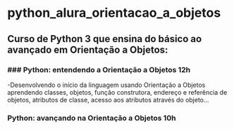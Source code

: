 # python_alura_orientacao_a_objetos
## Curso de Python 3 que ensina do básico ao avançado em Orientação a Objetos:
### ### Python: entendendo a Orientação a Objetos 12h
-Desenvolvendo o início da linguagem usando Orientação a Objetos aprendendo classes, objetos, função construtora, endereço e referência de objetos, atributos de classe, acesso aos atributos através do objeto...
### Python: avançando na Orientação a Objetos 10h
